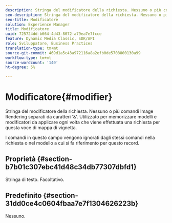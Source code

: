 ```yaml
---
description: Stringa del modificatore della richiesta. Nessuno o più comandi Image Rendering separati da caratteri '&'. Utilizzato per memorizzare modelli e modificatori da applicare ogni volta che viene effettuata una richiesta per questa voce di mappa di vignetta.
seo-description: Stringa del modificatore della richiesta. Nessuno o più comandi Image Rendering separati da caratteri '&'. Utilizzato per memorizzare modelli e modificatori da applicare ogni volta che viene effettuata una richiesta per questa voce di mappa di vignetta.
seo-title: Modificatore
solution: Experience Manager
title: Modificatore
uuid: 725724dd-b664-4d43-8072-a79ea7e7fcce
feature: Dynamic Media Classic, SDK/API
role: Sviluppatore, Business Practices
translation-type: tm+mt
source-git-commit: 469d1a5c43a972116a8a2efb0de5708800130a99
workflow-type: tm+mt
source-wordcount: '140'
ht-degree: 5%

---
```



# Modificatore{#modifier}

Stringa del modificatore della richiesta. Nessuno o più comandi Image Rendering separati da caratteri &#39;&amp;&#39;. Utilizzato per memorizzare modelli e modificatori da applicare ogni volta che viene effettuata una richiesta per questa voce di mappa di vignetta.

I comandi in questo campo vengono ignorati dagli stessi comandi nella richiesta o nel modello a cui si fa riferimento per questo record.

## Proprietà {#section-b7b01c307ebc41d48c34db77307dbfd1}

Stringa di testo. Facoltativo.

## Predefinito {#section-31dd0ce4c0604fbaa7e7f1304626223b}

Nessuno.
